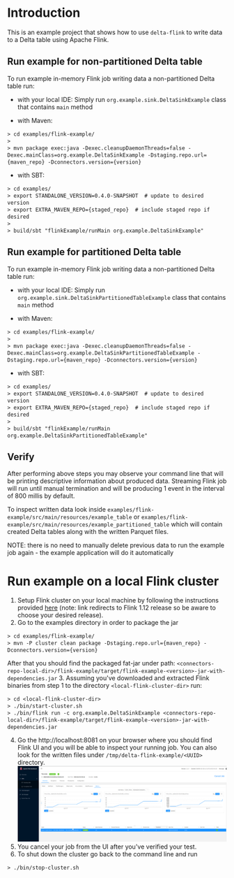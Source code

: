 # Introduction
This is an example project that shows how to use `delta-flink` to write data to a Delta table using Apache Flink.

## Run example for non-partitioned Delta table
To run example in-memory Flink job writing data a non-partitioned Delta table run:

- with your local IDE:
  Simply run `org.example.sink.DeltaSinkExample` class that contains `main` method

- with Maven:
```shell
> cd examples/flink-example/
>
> mvn package exec:java -Dexec.cleanupDaemonThreads=false -Dexec.mainClass=org.example.DeltaSinkExample -Dstaging.repo.url={maven_repo} -Dconnectors.version={version}
```

- with SBT:
```shell
> cd examples/
> export STANDALONE_VERSION=0.4.0-SNAPSHOT  # update to desired version
> export EXTRA_MAVEN_REPO={staged_repo}  # include staged repo if desired
>
> build/sbt "flinkExample/runMain org.example.DeltaSinkExample"
```

## Run example for partitioned Delta table
To run example in-memory Flink job writing data a non-partitioned Delta table run:

- with your local IDE:
  Simply run `org.example.sink.DeltaSinkPartitionedTableExample` class that contains `main` method

- with Maven:
```shell
> cd examples/flink-example/
>
> mvn package exec:java -Dexec.cleanupDaemonThreads=false -Dexec.mainClass=org.example.DeltaSinkPartitionedTableExample -Dstaging.repo.url={maven_repo} -Dconnectors.version={version}
```

- with SBT:
```shell
> cd examples/
> export STANDALONE_VERSION=0.4.0-SNAPSHOT  # update to desired version
> export EXTRA_MAVEN_REPO={staged_repo}  # include staged repo if desired
>
> build/sbt "flinkExample/runMain org.example.DeltaSinkPartitionedTableExample"
```

## Verify
After performing above steps you may observe your command line that will be printing descriptive information
about produced data. Streaming Flink job will run until manual termination and will be producing 1 event
in the interval of 800 millis by default.

To inspect written data look inside `examples/flink-example/src/main/resources/example_table` or
`examples/flink-example/src/main/resources/example_partitioned_table` which will contain created Delta tables along with the written Parquet files.

NOTE: there is no need to manually delete previous data to run the example job again - the example application will do it automatically

# Run example on a local Flink cluster
1. Setup Flink cluster on your local machine by following the instructions provided [here](https://nightlies.apache.org/flink/flink-docs-release-1.12/try-flink/local_installation.html) (note: link redirects to Flink 1.12 release so be aware to choose your desired release).
2. Go to the examples directory in order to package the jar
```shell
> cd examples/flink-example/
> mvn -P cluster clean package -Dstaging.repo.url={maven_repo} -Dconnectors.version={version}
```
After that you should find the packaged fat-jar under path: `<connectors-repo-local-dir>/flink-example/target/flink-example-<version>-jar-with-dependencies.jar`
3. Assuming you've downloaded and extracted Flink binaries from step 1 to the directory `<local-flink-cluster-dir>` run:
```shell
> cd <local-flink-cluster-dir>
> ./bin/start-cluster.sh
> ./bin/flink run -c org.example.DeltaSinkExample <connectors-repo-local-dir>/flink-example/target/flink-example-<version>-jar-with-dependencies.jar
```
4. Go the http://localhost:8081 on your browser where you should find Flink UI and you will be able to inspect your running job. You can also look for the written files under `/tmp/delta-flink-example/<UUID>` directory.
![flink job ui](src/main/resources/assets/images/flink-cluster-job.png)
5. You cancel your job from the UI after you've verified your test. 
6. To shut down the cluster go back to the command line and run 
```shell
> ./bin/stop-cluster.sh
```
